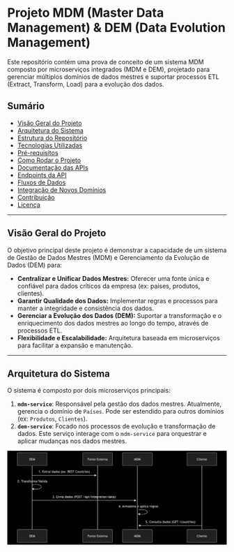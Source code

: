 # Projeto MDM (Master Data Management) & DEM (Data Evolution Management)

Este repositório contém uma prova de conceito de um sistema MDM composto por microserviços integrados (MDM e DEM), projetado para gerenciar múltiplos domínios de dados mestres e suportar processos ETL (Extract, Transform, Load) para a evolução dos dados.

## Sumário

* [Visão Geral do Projeto](#visão-geral-do-projeto)
* [Arquitetura do Sistema](#arquitetura-do-sistema)
* [Estrutura do Repositório](#estrutura-do-repositório)
* [Tecnologias Utilizadas](#tecnologias-utilizadas)
* [Pré-requisitos](#pré-requisitos)
* [Como Rodar o Projeto](#como-rodar-o-projeto)
* [Documentação das APIs](#documentação-das-apis)
* [Endpoints da API](#endpoints-da-api)
* [Fluxos de Dados](#fluxos-de-dados)
* [Integração de Novos Domínios](#integração-de-novos-domínios)
* [Contribuição](#contribuição)
* [Licença](#licença)

---

## Visão Geral do Projeto

O objetivo principal deste projeto é demonstrar a capacidade de um sistema de Gestão de Dados Mestres (MDM) e Gerenciamento da Evolução de Dados (DEM) para:

* **Centralizar e Unificar Dados Mestres:** Oferecer uma fonte única e confiável para dados críticos da empresa (ex: países, produtos, clientes).
* **Garantir Qualidade dos Dados:** Implementar regras e processos para manter a integridade e consistência dos dados.
* **Gerenciar a Evolução dos Dados (DEM):** Suportar a transformação e o enriquecimento dos dados mestres ao longo do tempo, através de processos ETL.
* **Flexibilidade e Escalabilidade:** Arquitetura baseada em microserviços para facilitar a expansão e manutenção.

---

## Arquitetura do Sistema

O sistema é composto por dois microserviços principais:

1.  **`mdm-service`**: Responsável pela gestão dos dados mestres. Atualmente, gerencia o domínio de `Países`. Pode ser estendido para outros domínios (ex: `Produtos`, `Clientes`).
2.  **`dem-service`**: Focado nos processos de evolução e transformação de dados. Este serviço interage com o `mdm-service` para orquestrar e aplicar mudanças nos dados mestres.


![Arquitetura do Sistema](/AUX/diagrama.png)